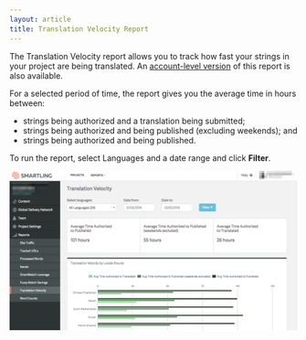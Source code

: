 ```yaml
---
layout: article
title: Translation Velocity Report
---
```



The Translation Velocity report allows you to track how fast your strings in your project are being translated. An [account-level version](/knowledge-base/articles/account-level-reports/) of this report is also available.

For a selected period of time, the report gives you the average time in hours between:

* strings being authorized and a translation being submitted;
* strings being authorized and being published (excluding weekends); and
* strings being authorized and being published.


To run the report, select Languages and a date range and click **Filter**.

![](/uploads/versions/download-10---x----1269-704x---.png)
